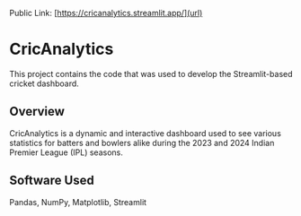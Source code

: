 Public Link: [https://cricanalytics.streamlit.app/](url)

# CricAnalytics
This project contains the code that was used to develop the Streamlit-based cricket dashboard.

## Overview
CricAnalytics is a dynamic and interactive dashboard used to see various statistics for batters and bowlers alike during the 2023 and 2024 Indian Premier League (IPL) seasons.

## Software Used
Pandas, NumPy, Matplotlib, Streamlit



